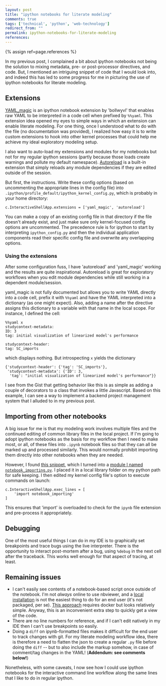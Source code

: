 ```yaml
---
layout: post
title: "ipython notebooks for literate modeling"
comments: true
tags: ['technical', 'python', 'web-technology']
redirect_from: ""
permalink: ipython-notebooks-for-literate-modeling
references:
---
```


{% assign ref=page.references %}

In my previous post, I complained a bit about ipython notebooks not
being the solution to mixing metadata, pre- or post-processor
directives, and code. But, I mentioned an intriguing snippet of code
that I would look into, and indeed this has led to some progress for
me in picturing the use of ipython notebooks for literate modeling.

## Extensions

[YAML_magic](https://gist.github.com/bollwyvl/aa7131d57195f86fb9c0) is
an ipython notebook extension by 'bollwyvl' that enables raw YAML to
be interpreted in a code cell when prefixed by `%%yaml`. This
extension idea opened my eyes to simple ways in which an extension can
enable literate modeling. For one thing, once I understood what to do
with the file (no documentation was provided), I realized how easy it
is to write custom extensions to hook into other kernel processes that
could help me achieve my ideal exploratory modeling setup.

I also want to auto-load my extensions and modules for my notebooks but not
for my regular ipython sessions (partly because those loads create
warnings and pollute my default namespace). [Autoreload](https://ipython.org/ipython-doc/dev/config/extensions/autoreload.html)
is a built-in extension that simply reloads any module dependencies if they are edited outside of
the session.

But first,
the instructions. Write these config options (based on uncommenting the appropriate
lines in the config file) into
`.ipython/profile_default/ipython_kernel_config.py`, which is probably
in your home directory:

    c.InteractiveShellApp.extensions = ['yaml_magic', 'autoreload']

You can make a copy of an existing config file in that directory if
the file doesn't already exist, and just make sure only kernel-focused
config options are uncommented. The precedence rule is for ipython to
start by interpreting `ipython_config.py` and then the individual
application components read their specific config file and overwrite
any overlapping options.


### Using the extensions

After some configuration fuss, I have 'autoreload' and 'yaml\_magic'
working and the results are quite
inspirational. Autoreload is great for exploratory workflows when you
edit module dependencies while still working in a dependent module/session.

yaml\_magic is not fully documented but allows you to write
YAML directly into a code cell, prefix it with `%%yaml` and have the
YAML interpreted into a dictionary (as one might expect). Also, adding
a name after the directive assigns this dictionary to a variable with
that name in the local scope. For instance, I defined the cell:

    %%yaml x
	studycontext-metadata:
	ID: 3
	tag: initial visualization of linearized model's performance

	studycontext-header:
	tag: SC_imports


which displays nothing. But introspecting `x` yields the dictionary

    {'studycontext-header': {'tag': 'SC_imports'},
     'studycontext-metadata': {'ID': 3,
      'tag': "initial visualization of linearized model's performance"}}


I see from the Gist that getting behavior like this is as simple as
adding a couple of decorators to a class that invokes a little
Javascript. Based on this example, I can see a way to implement a
backend project management system that I alluded to in my previous
post.

## Importing from other notebooks

A big issue for me is that my modeling work
involves multiple files and the continued editing of common library
files in the local project. If I'm going to adopt ipython notebooks as
the basis for my workflow then I need to make most, or all, of these
files into `.ipynb` notebook files so that they can all be marked up
and processed similarly. This would normally prohibit importing them
directly into other notebooks when they are needed.

However, I found
[this snippet](http://nbviewer.ipython.org/github/adrn/ipython/blob/1.x/examples/notebooks/Importing%20Notebooks.ipynb),
which I turned into a
[module I named `notebook_importing.py`](https://gist.github.com/robclewley/75b7719119892b99d73b). I
placed it in a local library folder on my python path for safe
keeping. I then edited my kernel config file's option to execute commands on
launch:

    c.InteractiveShellApp.exec_lines = [
        'import notebook_importing'
    ]

This ensures that 'import' is overloaded to check for the `ipynb` file extension and pre-process it appropriately.

## Debugging

One of the most useful things I can do in my IDE is to graphically set breakpoints and trace bugs using the live interpreter. There is the opportunity to interact post-mortem after a bug, using `%debug` in the next cell after the traceback. This works well enough for that aspect of tracing, at least.

## Remaining issues

* I can't easily see contents of a notebook-based script once outside
  of the notebook. I'm not *always* online to use nbviewer, and a
  [local installation](http://stackoverflow.com/questions/18572423/running-ipython-notebook-viewer-locally)
  is not the easiest thing to do for an end user (it's not packaged,
  per se). [This approach](https://github.com/jupyter/nbviewer)
  requires docker but looks relatively simple. Anyway, this is an
  inconvenient extra step to quickly get a view of the code.
* There are no line numbers for reference, and if I can't edit
  natively in my IDE then I can't use breakpoints so easily.
* Doing a `diff` on ipynb-formatted files makes it difficult for the
  end user to track changes with git. For my literate modeling
  workflow idea, there is therefore a need to flatten the json to
  create a regular `.py` file before doing the `diff` -- but to also
  include the markup somehow, in case of comment/tag changes in the
  YAML! (**Addendum: see comments below!**)


Nonetheless, with some caveats, I now see how I could use ipython
notebooks for the interactive command line workflow along the same
lines that I like to do in regular ipython.
